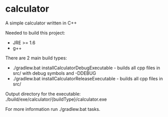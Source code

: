# calculator
A simple calculator written in C++

Needed to build this project:
- JRE >= 1.6
- g++

There are 2 main build types:
- ./gradlew.bat installCalculatorDebugExecutable - builds all cpp files in src/ with debug symbols and -DDEBUG
- ./gradlew.bat installCalculatorReleaseExecutable - builds all cpp files in src/

Output directory for the executable:
./build/exe/calculator/{buildType}/calculator.exe

For more information run ./gradlew.bat tasks.